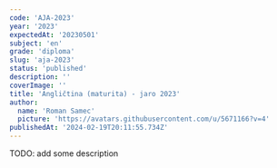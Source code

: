 ```yaml
---
code: 'AJA-2023'
year: '2023'
expectedAt: '20230501'
subject: 'en'
grade: 'diploma'
slug: 'aja-2023'
status: 'published'
description: ''
coverImage: ''
title: 'Angličtina (maturita) - jaro 2023'
author:
  name: 'Roman Samec'
  picture: 'https://avatars.githubusercontent.com/u/5671166?v=4'
publishedAt: '2024-02-19T20:11:55.734Z'
---
```


TODO: add some description